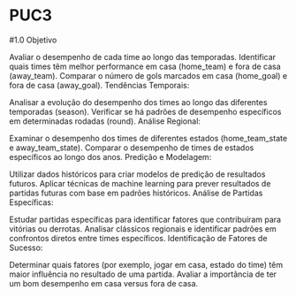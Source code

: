 # PUC3
#1.0 Objetivo

Avaliar o desempenho de cada time ao longo das temporadas.
Identificar quais times têm melhor performance em casa (home_team) e fora de casa (away_team).
Comparar o número de gols marcados em casa (home_goal) e fora de casa (away_goal).
Tendências Temporais:

Analisar a evolução do desempenho dos times ao longo das diferentes temporadas (season).
Verificar se há padrões de desempenho específicos em determinadas rodadas (round).
Análise Regional:

Examinar o desempenho dos times de diferentes estados (home_team_state e away_team_state).
Comparar o desempenho de times de estados específicos ao longo dos anos.
Predição e Modelagem:

Utilizar dados históricos para criar modelos de predição de resultados futuros.
Aplicar técnicas de machine learning para prever resultados de partidas futuras com base em padrões históricos.
Análise de Partidas Específicas:

Estudar partidas específicas para identificar fatores que contribuíram para vitórias ou derrotas.
Analisar clássicos regionais e identificar padrões em confrontos diretos entre times específicos.
Identificação de Fatores de Sucesso:

Determinar quais fatores (por exemplo, jogar em casa, estado do time) têm maior influência no resultado de uma partida.
Avaliar a importância de ter um bom desempenho em casa versus fora de casa.
